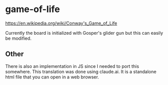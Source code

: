 # game-of-life
https://en.wikipedia.org/wiki/Conway's_Game_of_Life

Currently the board is initialized with Gosper's glider gun but this can easily be modified. 

## Other

There is also an implementation in JS since I needed to port this somewhere.
This translation was done using claude.ai. It is a standalone html file that you
can open in a web browser.

